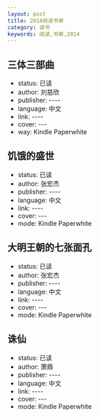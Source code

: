 ```yaml
---
layout: post
title: 2014阅读书单
category: 读书
keywords: 阅读,书单,2014
---
```


## 三体三部曲

- status: 已读
- author: 刘慈欣
- publisher: ----
- language: 中文
- link: ----
- cover: ---
- way: Kindle Paperwhite


## 饥饿的盛世

- status: 已读
- author: 张宏杰
- publisher: ----
- language: 中文
- link: ----
- cover: ---
- mode: Kindle Paperwhite


## 大明王朝的七张面孔

- status: 已读
- author: 张宏杰
- publisher: ----
- language: 中文
- link: ----
- cover: ---
- mode: Kindle Paperwhite


## 诛仙

- status: 已读
- author: 萧鼎
- publisher: ----
- language: 中文
- link: ----
- cover: ---
- mode: Kindle Paperwhite